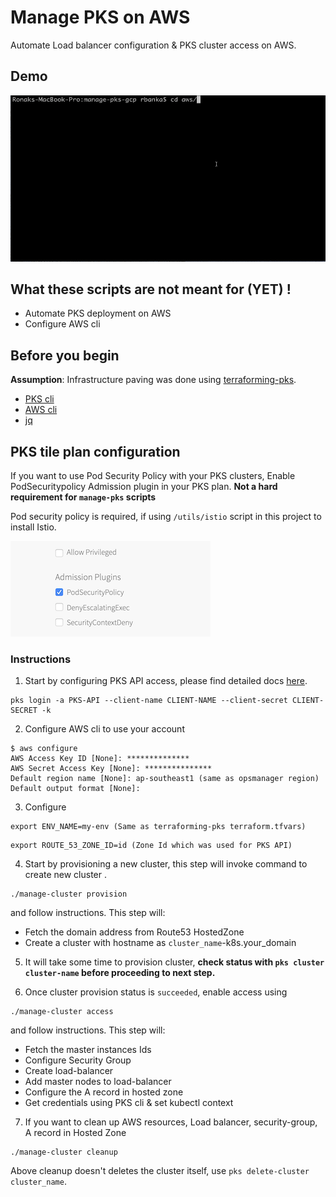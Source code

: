 # Manage PKS on AWS

Automate Load balancer configuration & PKS cluster access on AWS.

## Demo
![](../images/manage-pks-aws.gif)

## What these scripts are not meant for (YET) !
* Automate PKS deployment on AWS
* Configure AWS cli

## Before you begin
**Assumption**: Infrastructure paving was done using [terraforming-pks](https://github.com/pivotal-cf/terraforming-aws).

* [PKS cli](https://docs.pivotal.io/runtimes/pks/1-3/installing-pks-cli.html)
* [AWS cli](https://docs.aws.amazon.com/cli/latest/userguide/cli-chap-install.html)
* [jq](https://stedolan.github.io/jq/download/)

## PKS tile plan configuration
If you want to use Pod Security Policy with your PKS clusters, Enable PodSecuritypolicy Admission plugin in your PKS plan. **Not a hard requirement for `manage-pks` scripts**

Pod security policy is required, if using `/utils/istio` script in this project to install Istio.

![](../images/pks-enable-psp.png)

### Instructions

1. Start by configuring PKS API access, please find detailed docs [here](https://docs.pivotal.io/runtimes/pks/1-3/configure-api.html).
  ```
  pks login -a PKS-API --client-name CLIENT-NAME --client-secret CLIENT-SECRET -k
  ```

2. Configure AWS cli to use your account

  ```
  $ aws configure
  AWS Access Key ID [None]: **************
  AWS Secret Access Key [None]: ***************
  Default region name [None]: ap-southeast1 (same as opsmanager region)
  Default output format [None]:
  ```
3. Configure
  ```
  export ENV_NAME=my-env (Same as terraforming-pks terraform.tfvars)
  ```
  ```
  export ROUTE_53_ZONE_ID=id (Zone Id which was used for PKS API)
  ```

4. Start by provisioning a new cluster, this step will invoke command to create new cluster .
  ```
  ./manage-cluster provision
  ```
  and follow instructions. This step will:
  * Fetch the domain address from Route53 HostedZone
  * Create a cluster with hostname as `cluster_name`-k8s.your_domain


5. It will take some time to provision cluster, **check status with `pks cluster cluster-name` before proceeding to next step.**

6. Once cluster provision status is `succeeded`, enable access using
  ```
  ./manage-cluster access
  ```
  and follow instructions. This step will:
  * Fetch the master instances Ids
  * Configure Security Group
  * Create load-balancer
  * Add master nodes to load-balancer
  * Configure the A record in hosted zone
  * Get credentials using PKS cli & set kubectl context


7. If you want to clean up AWS resources, Load balancer, security-group, A record in Hosted Zone
  ```
  ./manage-cluster cleanup
  ```
  Above cleanup doesn't deletes the cluster itself, use `pks delete-cluster cluster_name`.

